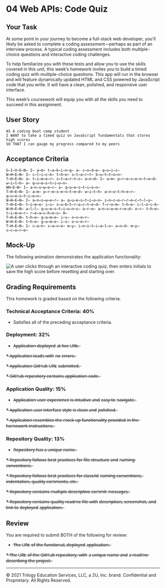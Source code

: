 # 04 Web APIs: Code Quiz

## Your Task

At some point in your journey to become a full-stack web developer, you’ll likely be asked to complete a coding assessment&mdash;perhaps as part of an interview process. A typical coding assessment includes both multiple-choice questions and interactive coding challenges. 

To help familiarize you with these tests and allow you to use the skills covered in this unit, this week’s homework invites you to build a timed coding quiz with multiple-choice questions. This app will run in the browser and will feature dynamically updated HTML and CSS powered by JavaScript code that you write. It will have a clean, polished, and responsive user interface. 

This week’s coursework will equip you with all the skills you need to succeed in this assignment.

## User Story

```
AS A coding boot camp student
I WANT to take a timed quiz on JavaScript fundamentals that stores high scores
SO THAT I can gauge my progress compared to my peers
```

## Acceptance Criteria

```
G̶I̶V̶E̶N̶ I̶ a̶m̶ t̶a̶k̶i̶n̶g̶ a̶ c̶o̶d̶e̶ q̶u̶i̶z̶
W̶H̶E̶N̶ I̶ c̶l̶i̶c̶k̶ t̶h̶e̶ s̶t̶a̶r̶t̶ b̶u̶t̶t̶o̶n̶
T̶H̶E̶N̶ a̶ t̶i̶m̶e̶r̶ s̶t̶a̶r̶t̶s̶ a̶n̶d̶ I̶ a̶m̶ p̶r̶e̶s̶e̶n̶t̶e̶d̶ w̶i̶t̶h̶ a̶ q̶u̶e̶s̶t̶i̶o̶n̶
WH̶E̶N̶ I̶ a̶n̶s̶w̶e̶r̶ a̶ q̶u̶e̶s̶t̶i̶o̶n̶
T̶H̶E̶N̶ I̶ a̶m̶ p̶r̶e̶s̶e̶n̶t̶e̶d̶ w̶i̶t̶h̶ a̶n̶o̶t̶h̶e̶r̶ q̶u̶e̶s̶t̶i̶o̶n̶
W̶H̶E̶N̶ I̶ a̶n̶s̶w̶e̶r̶ a̶ q̶u̶e̶s̶t̶i̶o̶n̶ i̶n̶c̶o̶r̶r̶e̶c̶t̶l̶y̶
T̶H̶E̶N̶ t̶i̶m̶e̶ i̶s̶ s̶u̶b̶t̶r̶a̶c̶t̶e̶d̶ f̶r̶o̶m̶ t̶h̶e̶ c̶l̶o̶c̶k̶
W̶H̶E̶N̶ a̶l̶l̶ q̶u̶e̶s̶t̶i̶o̶n̶s̶ a̶r̶e̶ a̶n̶s̶w̶e̶r̶e̶d̶ o̶r̶ t̶h̶e̶ t̶i̶m̶e̶r̶ r̶e̶a̶c̶h̶e̶s̶ 0̶
T̶H̶E̶N̶ t̶h̶e̶ g̶a̶m̶e̶ i̶s̶ o̶v̶e̶r̶
W̶H̶E̶N̶ t̶h̶e̶ g̶a̶m̶e̶ i̶s̶ o̶v̶e̶r̶
T̶H̶E̶N̶ I̶ c̶a̶n̶ s̶a̶v̶e̶ m̶y̶ i̶n̶i̶t̶i̶a̶l̶s̶ a̶n̶d̶ m̶y̶ s̶c̶o̶r̶e̶
```

## Mock-Up

The following animation demonstrates the application functionality:

![A user clicks through an interactive coding quiz, then enters initials to save the high score before resetting and starting over.](./Assets/04-web-apis-homework-demo.gif)

## Grading Requirements

This homework is graded based on the following criteria: 

### Technical Acceptance Criteria: 40%

* Satisfies all of the preceding acceptance criteria.

### Deployment: 32%

* A̶p̶p̶l̶i̶c̶a̶t̶i̶o̶n̶ d̶e̶p̶l̶o̶y̶e̶d̶ a̶t̶ l̶i̶v̶e̶ U̶R̶L̶.̶

*̶ A̶p̶p̶l̶i̶c̶a̶t̶i̶o̶n̶ l̶o̶a̶d̶s̶ w̶i̶t̶h̶ n̶o̶ e̶r̶r̶o̶r̶s̶.̶

*̶ A̶p̶p̶l̶i̶c̶a̶t̶i̶o̶n̶ G̶i̶t̶H̶u̶b̶ U̶R̶L̶ s̶u̶b̶m̶i̶t̶t̶e̶d̶.̶

*̶ G̶i̶t̶H̶u̶b̶ r̶e̶p̶o̶s̶i̶t̶o̶r̶y̶ c̶o̶n̶t̶a̶i̶n̶s̶ a̶p̶p̶l̶i̶c̶a̶t̶i̶o̶n̶ c̶o̶d̶e̶.̶

### Application Quality: 15%

* A̶p̶p̶l̶i̶c̶a̶t̶i̶o̶n̶ u̶s̶e̶r̶ e̶x̶p̶e̶r̶i̶e̶n̶c̶e̶ i̶s̶ i̶n̶t̶u̶i̶t̶i̶v̶e̶ a̶n̶d̶ e̶a̶s̶y̶ t̶o̶ n̶a̶v̶i̶g̶a̶t̶e̶.̶

*̶ A̶p̶p̶l̶i̶c̶a̶t̶i̶o̶n̶ u̶s̶e̶r̶ i̶n̶t̶e̶r̶f̶a̶c̶e̶ s̶t̶y̶l̶e̶ i̶s̶ c̶l̶e̶a̶n̶ a̶n̶d̶ p̶o̶l̶i̶s̶h̶e̶d̶.̶

*̶ A̶p̶p̶l̶i̶c̶a̶t̶i̶o̶n̶ r̶e̶s̶e̶m̶b̶l̶e̶s̶ t̶h̶e̶ m̶o̶c̶k̶-̶u̶p̶ f̶u̶n̶c̶t̶i̶o̶n̶a̶l̶i̶t̶y̶ p̶r̶o̶v̶i̶d̶e̶d̶ i̶n̶ t̶h̶e̶ h̶o̶m̶e̶w̶o̶r̶k̶ i̶n̶s̶t̶r̶u̶c̶t̶i̶o̶n̶s̶.̶

### Repository Quality: 13%

* R̶e̶p̶o̶s̶i̶t̶o̶r̶y̶ h̶a̶s̶ a̶ u̶n̶i̶q̶u̶e̶ n̶a̶m̶e̶.̶

*̶ R̶e̶p̶o̶s̶i̶t̶o̶r̶y̶ f̶o̶l̶l̶o̶w̶s̶ b̶e̶s̶t̶ p̶r̶a̶c̶t̶i̶c̶e̶s̶ f̶o̶r̶ f̶i̶l̶e̶ s̶t̶r̶u̶c̶t̶u̶r̶e̶ a̶n̶d̶ n̶a̶m̶i̶n̶g̶ c̶o̶n̶v̶e̶n̶t̶i̶o̶n̶s̶.̶

*̶ R̶e̶p̶o̶s̶i̶t̶o̶r̶y̶ f̶o̶l̶l̶o̶w̶s̶ b̶e̶s̶t̶ p̶r̶a̶c̶t̶i̶c̶e̶s̶ f̶o̶r̶ c̶l̶a̶s̶s̶/̶i̶d̶ n̶a̶m̶i̶n̶g̶ c̶o̶n̶v̶e̶n̶t̶i̶o̶n̶s̶,̶ i̶n̶d̶e̶n̶t̶a̶t̶i̶o̶n̶,̶ q̶u̶a̶l̶i̶t̶y̶ c̶o̶m̶m̶e̶n̶t̶s̶,̶ e̶t̶c̶.̶

*̶ R̶e̶p̶o̶s̶i̶t̶o̶r̶y̶ c̶o̶n̶t̶a̶i̶n̶s̶ m̶u̶l̶t̶i̶p̶l̶e̶ d̶e̶s̶c̶r̶i̶p̶t̶i̶v̶e̶ c̶o̶m̶m̶i̶t̶ m̶e̶s̶s̶a̶g̶e̶s̶.̶

*̶ R̶e̶p̶o̶s̶i̶t̶o̶r̶y̶ c̶o̶n̶t̶a̶i̶n̶s̶ q̶u̶a̶l̶i̶t̶y̶ r̶e̶a̶d̶m̶e̶ f̶i̶l̶e̶ w̶i̶t̶h̶ d̶e̶s̶c̶r̶i̶p̶t̶i̶o̶n̶,̶ s̶c̶r̶e̶e̶n̶s̶h̶o̶t̶,̶ a̶n̶d̶ l̶i̶n̶k̶ t̶o̶ d̶e̶p̶l̶o̶y̶e̶d̶ a̶p̶p̶l̶i̶c̶a̶t̶i̶o̶n̶.̶

## Review

You are required to submit BOTH of the following for review:

* T̶h̶e̶ U̶R̶L̶ o̶f̶ t̶h̶e̶ f̶u̶n̶c̶t̶i̶o̶n̶a̶l̶,̶ d̶e̶p̶l̶o̶y̶e̶d̶ a̶p̶p̶l̶i̶c̶a̶t̶i̶o̶n̶.̶

*̶ T̶h̶e̶ U̶R̶L̶ o̶f̶ t̶h̶e̶ G̶i̶t̶H̶u̶b̶ r̶e̶p̶o̶s̶i̶t̶o̶r̶y̶,̶ w̶i̶t̶h̶ a̶ u̶n̶i̶q̶u̶e̶ n̶a̶m̶e̶ a̶n̶d̶ a̶ r̶e̶a̶d̶m̶e̶ d̶e̶s̶c̶r̶i̶b̶i̶n̶g̶ t̶h̶e̶ p̶r̶o̶j̶e̶c̶t̶.̶

---

© 2021 Trilogy Education Services, LLC, a 2U, Inc. brand. Confidential and Proprietary. All Rights Reserved.
